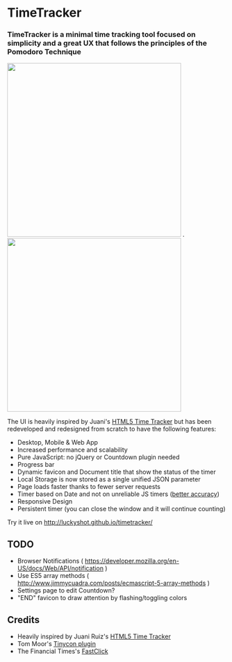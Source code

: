TimeTracker
================

### TimeTracker is a minimal time tracking tool focused on simplicity and a great UX that follows the principles of the Pomodoro Technique

<img src="https://cloud.githubusercontent.com/assets/141241/3752283/4ad38e2c-1806-11e4-8f09-ddb2e9cdf47d.png" alt="" width="400px"> .
<img src="https://cloud.githubusercontent.com/assets/141241/3752282/486f7bdc-1806-11e4-9f2a-e0d95e692c21.png" alt="" width="400px">


The UI is heavily inspired by Juani's <a href="https://github.com/heyimjuani/html5timetracker">HTML5 Time Tracker</a> but has been redeveloped and redesigned from scratch to have the following features:

- Desktop, Mobile & Web App
- Increased performance and scalability
- Pure JavaScript: no jQuery or Countdown plugin needed
- Progress bar
- Dynamic favicon and Document title that show the status of the timer
- Local Storage is now stored as a single unified JSON parameter
- Page loads faster thanks to fewer server requests
- Timer based on Date and not on unreliable JS timers (<a href="http://stackoverflow.com/a/6347336/217180">better accuracy</a>)
- Responsive Design
- Persistent timer (you can close the window and it will continue counting)

Try it live on http://luckyshot.github.io/timetracker/

TODO
----------------

- Browser Notifications ( https://developer.mozilla.org/en-US/docs/Web/API/notification )
- Use ES5 array methods ( http://www.jimmycuadra.com/posts/ecmascript-5-array-methods )
- Settings page to edit Countdown?
- "END" favicon to draw attention by flashing/toggling colors



Credits
----------------

- Heavily inspired by Juani Ruiz's <a href="https://github.com/heyimjuani/html5timetracker">HTML5 Time Tracker</a>
- Tom Moor's <a href="https://github.com/tommoor/tinycon">Tinycon plugin</a>
- The Financial Times's <a href="https://github.com/ftlabs/fastclick">FastClick</a>
